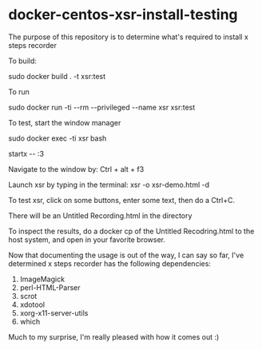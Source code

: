 # docker-centos-xsr-install-testing
The purpose of this repository is to determine what's required to install x steps recorder

To build:

  sudo docker build . -t xsr:test
  
To run

  sudo docker run -ti --rm --privileged  --name xsr xsr:test
  
To test, start the window manager

  sudo docker exec -ti xsr bash
  
  startx -- :3

Navigate to the window by:
Ctrl + alt + f3

Launch xsr by typing in the terminal:
xsr -o xsr-demo.html -d

To test xsr, click on some buttons, enter some text, then do a Ctrl+C.

There will be an Untitled Recording.html in the directory 

To inspect the results, do a docker cp of the Untitled Recodring.html to the host system, and open in your favorite browser.

Now that documenting the usage is out of the way, I can say so far, I've determined x steps recorder has the following dependencies:
  1. ImageMagick
  2. perl-HTML-Parser
  3. scrot
  4. xdotool
  5. xorg-x11-server-utils
  6. which

Much to my surprise, I'm really pleased with how it comes out :)
